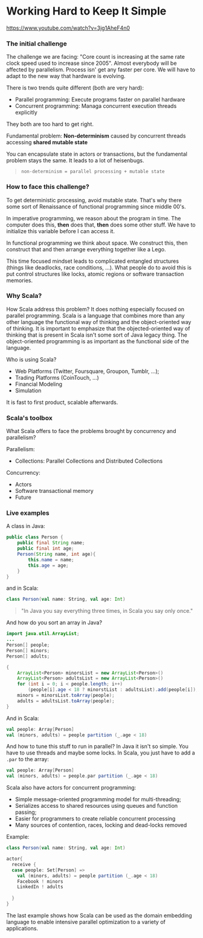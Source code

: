 # Working Hard to Keep It Simple

https://www.youtube.com/watch?v=3jg1AheF4n0

### The initial challenge
The challenge we are facing: "Core count is increasing at the same rate clock speed used to increase since 2005". Almost everybody will be affected by parallelism. Process isn' get any faster per core. We will have to adapt to the new way that hardware is evolving.

There is two trends quite different (both are very hard):
* Parallel programming: Execute programs faster on parallel hardware
* Concurrent programming: Managa concurrent execution  threads explicitly

They both are too hard to get right.

Fundamental problem: **Non-determinism** caused by concurrent threads accessing **shared mutable state**

You can encapsulate state in actors or transactions, but the fundamental problem stays the same. 
It leads to a lot of heisenbugs.

> `non-determinism = parallel processing + mutable state` 

### How to face this challenge?
To get deterministic processing, avoid mutable state. 
That's why there some sort of Renaissance of functional programming since middle 00's.
   
In imperative programming, we reason about the program in time. 
The computer does this, **then** does that, **then** does some other stuff. 
We have to initialize this variable before I can access it.

In functional programming we think about space. 
We construct this, then construct that and then arrange everything together like a Lego.

This time focused mindset leads to complicated entangled structures (things like deadlocks, race conditions, ...). 
What people do to avoid this is put control structures like locks, atomic regions or software transaction memories.

### Why Scala?
How Scala address this problem?
It does nothing especially focused on parallel programming. 
Scala is a language that combines more than any other language the functional way of thinking and the object-oriented way of thinking. 
It is important to emphasize that the objected-oriented way of thinking that is present in Scala isn't some sort of Java legacy thing.
The object-oriented programming is as important as the functional side of the language.

Who is using Scala?
* Web Platforms (Twitter, Foursquare, Groupon, Tumblr, ...);
* Trading Platforms (CoinTouch, ...)
* Financial Modeling
* Simulation

It is fast to first product, scalable afterwards.

### Scala's toolbox

What Scala offers to face the problems brought by concurrency and parallelism?

Parallelism:
* Collections: Parallel Collections and Distributed Collections

Concurrency:
* Actors
* Software transactional memory
* Future


### Live examples

A class in Java:
```java
public class Person {
    public final String name;
    public final int age;
    Person(String name, int age){
        this.name = name;
        this.age = age;
    }
}
```

and in Scala:
```scala
class Person(val name: String, val age: Int)
```

> "In Java you say everything three times, in Scala you say only once."

And how do you sort an array in Java?


```java
import java.util.ArrayList;
...
Person[] people;
Person[] minors;
Person[] adults;

{
    ArrayList<Person> minorsList = new ArrayList<Person>()
    ArrayList<Person> adultsList = new ArrayList<Person>()
    for (int i = 0; i < people.length; i++)
        (people[i].age < 18 ? minorstList : adultsList).add(people[i]);
    minors = minorsList.toArray(people);
    adults = adultsList.toArray(people);
}
```

And in Scala:

```scala
val people: Array[Person]
val (minors, adults) = people partition (_.age < 18)
```

And how to tune this stuff to run in parallel? 
In Java it isn't so simple. You have to use threads and maybe some locks.
In Scala, you just have to add a `.par` to the array:

```scala
val people: Array[Person]
val (minors, adults) = people.par partition (_.age < 18)
```

Scala also have actors for concurrent programming:

* Simple message-oriented programming model for multi-threading;
* Serializes access to shared resources using queues and function passing;
* Easier for programmers to create reliable concurrent processing
* Many sources of contention, races, locking and dead-locks removed

Example:
```scala
class Person(val name: String, val age: Int)

actor{
  receive {
  case people: Set[Person] => 
    val (minors, adults) = people partition (_.age < 18)
    Facebook ! minors
    LinkedIn ! adults
  
  }
}
```

The last example shows how Scala can be used as the domain embedding language to enable intensive parallel optimization to a variety of applications.  